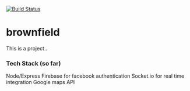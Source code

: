 [![Build Status](https://travis-ci.org/gettruetheday/brownfield.svg?branch=master)](https://travis-ci.org/gettruetheday/brownfield)
# brownfield

This is a project..

### Tech Stack (so far)

Node/Express
Firebase for facebook authentication
Socket.io for real time integration
Google maps API
